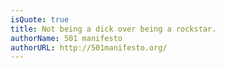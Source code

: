 ```yaml
---
isQuote: true
title: Not being a dick over being a rockstar.
authorName: 501 manifesto
authorURL: http://501manifesto.org/
---
```

